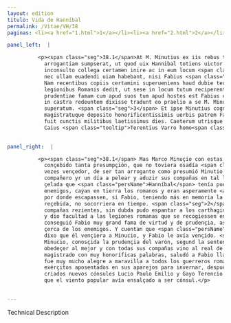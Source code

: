 ```yaml
---
layout: edition
titulo: Vida de Hanníbal
permalink: /Vitae/VH/38
paginas: <li><a href="1.html">1</a></li><li><a href="2.html">2</a></li><li><a href="3.html">3</a></li><li><a href="4.html">4</a></li><li><a href="5.html">5</a></li><li><a href="6.html">6</a></li><li><a href="7.html">7</a></li><li><a href="8.html">8</a></li><li><a href="9.html">9</a></li><li><a href="10.html">10</a></li><li><a href="11.html">11</a></li><li><a href="12.html">12</a></li><li><a href="13.html">13</a></li><li><a href="14.html">14</a></li><li><a href="15.html">15</a></li><li><a href="16.html">16</a></li><li><a href="17.html">17</a></li><li><a href="18.html">18</a></li><li><a href="19.html">19</a></li><li><a href="20.html">20</a></li><li><a href="21.html">21</a></li><li><a href="22.html">22</a></li><li><a href="23.html">23</a></li><li><a href="24.html">24</a></li><li><a href="25.html">25</a></li><li><a href="26.html">26</a></li><li><a href="27.html">27</a></li><li><a href="28.html">28</a></li><li><a href="29.html">29</a></li><li><a href="30.html">30</a></li><li><a href="31.html">31</a></li><li><a href="32.html">32</a></li><li><a href="33.html">33</a></li><li><a href="34.html">34</a></li><li><a href="35.html">35</a></li><li><a href="36.html">36</a></li><li><a href="37.html">37</a></li><li><a href="38.html">38</a></li><li><a href="39.html">39</a></li><li><a href="40.html">40</a></li><li><a href="41.html">41</a></li><li><a href="42.html">42</a></li><li><a href="43.html">43</a></li><li><a href="44.html">44</a></li><li><a href="45.html">45</a></li><li><a href="46.html">46</a></li><li><a href="47.html">47</a></li><li><a href="48.html">48</a></li><li><a href="49.html">49</a></li><li><a href="50.html">50</a></li><li><a href="51.html">51</a></li><li><a href="52.html">52</a></li><li><a href="53.html">53</a></li><li><a href="54.html">54</a></li><li><a href="55.html">55</a></li><li><a href="56.html">56</a></li><li><a href="57.html">57</a></li><li><a href="58.html">58</a></li><li><a href="59.html">59</a></li><li><a href="60.html">60</a></li><li><a href="61.html">61</a></li><li><a href="62.html">62</a></li><li><a href="63.html">63</a></li><li><a href="64.html">64</a></li><li><a href="65.html">65</a></li><li><a href="66.html">66</a></li><li><a href="67.html">67</a></li><li><a href="68.html">68</a></li><li><a href="69.html">69</a></li><li><a href="70.html">70</a></li><li><a href="71.html">71</a></li><li><a href="72.html">72</a></li><li><a href="73.html">73</a></li><li><a href="74.html">74</a></li><li><a href="75.html">75</a></li><li><a href="76.html">76</a></li><li><a href="77.html">77</a></li><li><a href="78.html">78</a></li><li><a href="79.html">79</a></li><li><a href="80.html">80</a></li><li><a href="81.html">81</a></li><li><a href="82.html">82</a></li><li><a href="83.html">83</a></li><li><a href="84.html">84</a></li><li><a href="85.html">85</a></li><li><a href="86.html">86</a></li><li><a href="87.html">87</a></li><li><a href="88.html">88</a></li><li><a href="89.html">89</a></li><li><a href="90.html">90</a></li><li><a href="91.html">91</a></li><li><a href="92.html">92</a></li><li><a href="93.html">93</a></li><li><a href="94.html">94</a></li><li><a href="95.html">95</a></li><li><a href="96.html">96</a></li>

panel_left:  |

          <p><span class="seg">38.1</span>At M. Minutius ex iis rebus tantam sibi
            arrogantiam sumpserat, ut quod uix Hannibal totiens uictor auderet, ausus sit quadam die
            inconsulto collega certamen inire ac in eum locum <span class="tooltip">copias suas<span class="tooltiptext">suas copias <span class="siglas">U</span> </span></span> perducere, ubi Punicis insidiis circumuentae ad arbitrium hostium caedebantur,
            nec ullam euadendi uiam habebant, nisi Fabius <span class="tooltip">publicae<span class="tooltiptext">puplice <span class="siglas">F</span> </span></span> salutis magis quam accaeptae iniuriae memor in tempore subuenisset. <span class="seg">2</span>
            Nam recentibus copiis certamini superueniens haud dubie terruit Poenum et facultatem
            legionibus Romanis dedit, ut sese in locum tutum reciperent. Maximam hinc uirtutis et
            prudentiae famam cum apud suos tum apud hostes est Fabius consecutus. Nam et Hannibalem
            in castra redeuntem dixisse tradunt eo praelio a se M. Minutium, se antem a Fabio esse
            superatum. <span class="seg">3</span> Et ipse Minutius cognita prudentia uiri iuxta <span class="tooltip">Hesiodi<span class="tooltiptext">exiodi <span class="siglas">U</span> </span></span> sententiam meliori parendum ratus, cum omnibus copiis in castra Fabii uenit,
            magistratuque deposito honorificentissimis uerbis patrem Fabium salutatuit, longeque is
            fuit cunctis militibus laetissimus dies. Caeterum utrisque exercitibus in hyberna <span class="tooltip">discedentibus<span class="tooltiptext">cedentibus <span class="siglas">P</span> discendentibus <span class="siglas">R</span>  descendentibus <span class="siglas">W</span> </span></span> post longam contentionem creati sunt consules noui Lucius Paulus Aemilius et
            Caius <span class="tooltip">Terentius Varro homo<span class="tooltiptext">Terentius Varro <span class="siglas">M</span> Therentius homo Varro  <span class="siglas">G s</span> C. Terentius homo Varro <span class="siglas">r</span> </span></span> ex infima plaebe populari aura ad consulatum euectus.</p>
        

panel_right:  |

          <p><span class="seg">38.1</span> Mas Marco Minuçio con estas cosas avía
            conçebido tanta presumpçión, que no toviera osadía <span class="persName">Hanníbal</span>, tantas
            vezes vençedor, de ser tan arrogante como presumió Minutio sin lo consultar con su
            compañero yr un día a pelear y aduzir sus compañas en tal logar donde, atajadas con
            çelada que <span class="persName">Hanníbal</span> tenía puesta, segund la voluntad de los
            enemigos, caýan en tierra los romanos y eran asperamente <a href="../public/images/1491/172r.png" target="new"><img class="facs" src="https://alfonsodepalencia.github.io/Vitae/public/images/facs_icon.jpg"/></a>[172r,a] feridos y no tenían vía alguna
            por donde escapassen, si Fabio, teniendo más en memoria la salud pública que la injuria
            reçebida, no socorriera en tiempo. <span class="seg">2</span> Ca, sobreveniendo a la contienda con
            compañas rezientes, sin dubda pudo espantar a los carthagineses
            y dio facultad a las legiones romanas que se recogiessen en logar seguro. D’esto
            conseguió Fabio muy grand fama de virtud y de prudençia, assí çerca de los suyos como
            çerca de los enemigos. Y cuentan que <span class="persName">Hanníbal</span>, buelto a su real,
            dixo que él vençiera a Minucio, y Fabio le avía vençido. <span class="seg">3</span> Y el mesmo
            Minucio, conosçida la prudençia del varón, segund la sentençia de Hesíodo, vio que devía
            obedeçer al mejor y con todas sus compañas vino al real de Fabio y, despuesto el
            magistrado con muy honoríficas palabras, saludó a Fabio llamándole padre. Y aquel día
            fue muy mucho alegre a maravilla a todos los guerreros romanos ende juntos y ambos
            exérçitos aposentados en sus aparejos para invernar, después de luenga contienda, fueron
            criados nuevos cónsules Lucio Paulo Emilio y Gayo Terencio Varró, ombre de baxa plebe
            que el viento popular avía ensalçado a ser cónsul.</p>
        

---
```


Technical Description 